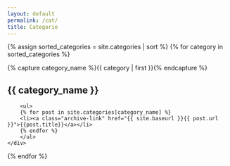 ```yaml
---
layout: default
permalink: /cat/
title: Categorie
---
```

{% assign sorted_categories = site.categories | sort %}
{% for category in sorted_categories %}
  <div class="archive-group">
    {% capture category_name %}{{ category | first }}{% endcapture %}
    <div id="#{{ category_name | slugize }}">
        <h2>{{ category_name }}</h2>

        <ul>
        {% for post in site.categories[category_name] %}
        <li><a class="archive-link" href="{{ site.baseurl }}{{ post.url }}">{{post.title}}</a></li>
        {% endfor %}
        </ul>
    </div>
  </div>
{% endfor %}
